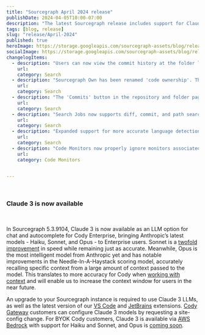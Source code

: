 ```yaml
---
title: "Sourcegraph April 2024 release"
publishDate: 2024-04-05T10:00-07:00
description: "The latest Sourcegraph release includes support for Claude 3 models in Cody Enterprise."
tags: [blog, release]
slug: "release/April-2024"
published: true
heroImage: https://storage.googleapis.com/sourcegraph-assets/blog/release-post/5.3.9104-april-2024/sourcegraph-5-3-9104-release-image.png 
socialImage: https://storage.googleapis.com/sourcegraph-assets/blog/release-post/5.3.9104-april-2024/sourcegraph-5-3-9104-release-image.png
changelogItems:
  - description: "Users can now view the commit history at the folder level when browsing."
    url:
    category: Search
  - description: "Sourcegraph Own has been renamed 'code ownership'. This change does not impact the feature in any way."
    url:
    category: Search
  - description: "The 'Commits' button in the repository and folder pages links to commits in the current revision instead of in the default branch."
    url:
    category: Search
  - description: "Search Jobs now supports diff, commit, and path searches. Before, only file searches were supported."
    url:
    category: Search
  - description: "Expanded support for more accurate language detection. Historically, Search relied on the filename to determine the programming language of the file, but now, it includes file contents as well."
    url:
    category: Search
  - description: "Code Monitors now properly ignore monitors associated with soft-deleted users, which previously would have led to an error on the overview page."
    url:
    category: Code Monitors


---
```


<br/>

### Claude 3 is now available

<br/>

In Sourcegraph 5.3.9104, Claude 3 is now available as an LLM option for chat and autocomplete for Cody Enterprise, bringing Anthropic’s latest models - Haiku, Sonnet, and Opus - to Enterprise users. Sonnet is a [twofold improvement](https://www.anthropic.com/news/claude-3-family) in speed while remaining just as accurate. Meanwhile, Opus is the most intelligent model from Anthropic yet and has notable improvements in the Needle-In-A-Haystack scoring model, accurately recalling specific context from a large amount of context passed to the model. This translates to more accuracy for Cody when [working with context](https://sourcegraph.com/blog/how-cody-understands-your-codebase) and will enable us to increase the context window for users in the near future.

An upgrade to your Sourcegraph instance is required to use Claude 3 LLMs, as well as the latest version of our [VS Code](https://sourcegraph.com/blog/cody-vscode-1-12-0-release) and [JetBrains](https://sourcegraph.com/blog/cody-jetbrains-5-5-2-release) extensions. [Cody Gateway](https://sourcegraph.com/docs/cody/core-concepts/cody-gateway) customers can configure Claude 3 models by requesting a site-config change. For BYOK Cody customers, Claude 3 is available via [AWS Bedrock](https://aws.amazon.com/bedrock/claude/) with support for Haiku and Sonnet, and Opus is [coming soon](https://aws.amazon.com/bedrock/claude/).
